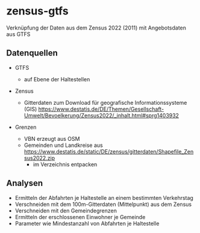 # zensus-gtfs
Verknüpfung der Daten aus dem Zensus 2022 (2011) mit Angebotsdaten aus GTFS

## Datenquellen
- GTFS
    - auf Ebene der Haltestellen

- Zensus
    - Gitterdaten zum Download für geografische Informationssysteme (GIS) https://www.destatis.de/DE/Themen/Gesellschaft-Umwelt/Bevoelkerung/Zensus2022/_inhalt.html#sprg1403932

    
- Grenzen
    - VBN erzeugt aus OSM
    - Gemeinden und Landkreise aus https://www.destatis.de/static/DE/zensus/gitterdaten/Shapefile_Zensus2022.zip
        - im Verzeichnis entpacken


## Analysen
- Ermitteln der Abfahrten je Haltestelle an einem bestimmten Verkehrstag
- Verschneiden mit dem 100m-Gitterdaten (Mittelpunkt) aus dem Zensus
- Verschneiden mit den Gemeindegrenzen
- Ermitteln der erschlossenen Einwohner je Gemeinde
- Parameter wie Mindestanzahl von Abfahrten je Haltestelle